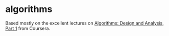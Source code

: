 # algorithms

Based mostly on the excellent lectures on [Algorithms: Design and Analysis, Part 1](https://class.coursera.org/algo-007/) from Coursera.



